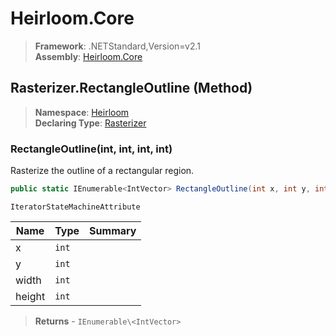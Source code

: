 # Heirloom.Core

> **Framework**: .NETStandard,Version=v2.1  
> **Assembly**: [Heirloom.Core][0]

## Rasterizer.RectangleOutline (Method)

> **Namespace**: [Heirloom][0]  
> **Declaring Type**: [Rasterizer][1]

### RectangleOutline(int, int, int, int)

Rasterize the outline of a rectangular region.

```cs
public static IEnumerable<IntVector> RectangleOutline(int x, int y, int width, int height)
```

`IteratorStateMachineAttribute`

| Name   | Type  | Summary |
|--------|-------|---------|
| x      | `int` |         |
| y      | `int` |         |
| width  | `int` |         |
| height | `int` |         |

> **Returns** - `IEnumerable\<IntVector>`

[0]: ../../../Heirloom.Core.md
[1]: ../Rasterizer.md
